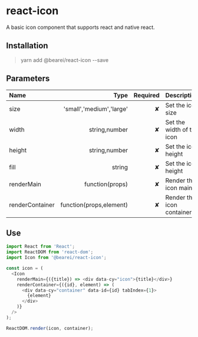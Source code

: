 # react-icon

A basic icon component that supports react and native react.

## Installation

> yarn add @bearei/react-icon --save

## Parameters

| Name            |                     Type | Required | Description               |
| :-------------- | -----------------------: | -------: | :------------------------ |
| size            | 'small','medium','large' |        ✘ | Set the icon size         |
| width           |            string,number |        ✘ | Set the width of the icon |
| height          |            string,number |        ✘ | Set the icon height       |
| fill            |                   string |        ✘ | Set the icon height       |
| renderMain      |          function(props) |        ✘ | Render the icon main      |
| renderContainer |  function(props,element) |        ✘ | Render the icon container |

## Use

```typescript
import React from 'React';
import ReactDOM from 'react-dom';
import Icon from '@bearei/react-icon';

const icon = (
  <Icon
    renderMain={({title}) => <div data-cy="icon">{title}</div>}
    renderContainer={({id}, element) => (
      <div data-cy="container" data-id={id} tabIndex={1}>
        {element}
      </div>
    )}
  />
);

ReactDOM.render(icon, container);
```

